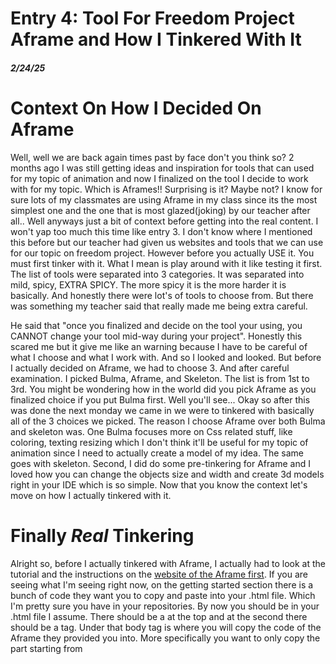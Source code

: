 # Entry 4: Tool For Freedom Project Aframe and How I Tinkered With It
##### 2/24/25
# Context On How I Decided On Aframe
<p>Well, well we are back again times past by face don't you think so? 2 months ago I was still getting ideas and inspiration for tools that can used for my topic of animation and now I finalized on the tool I decide to work with for my topic. Which is Aframes!! Surprising is it? Maybe not? I know for sure lots of my classmates are using Aframe in my class since its the most simplest one and the one that is most glazed(joking) by our teacher after all.. Well anyways just a bit of context before getting into the real content. I won't yap too much this time like entry 3. I don't know where I mentioned this before but our teacher had given us websites and tools that we can use for our topic on freedom project. However before you actually USE it. You must first tinker with it. What I mean is play around with it like testing it first. The list of tools were separated into 3 categories. It was separated into mild, spicy, EXTRA SPICY. The more spicy it is the more harder it is basically. And honestly there were lot's of tools to choose from. But there was something my teacher said that really made me being extra careful.</p>
<p> He said that "once you finalized and decide on the tool your using, you CANNOT change your tool mid-way during your project". Honestly this scared me but it give me like an warning because I have to be careful of what I choose and what I work with. And so I looked and looked. But before I actually decided on Aframe, we had to choose 3. And after careful examination. I picked Bulma, Aframe, and Skeleton. The list is from 1st to 3rd. You might be wondering how in the world did you pick Aframe as you finalized choice if you put Bulma first. Well you'll see... Okay so after this was done the next monday we came in we were to tinkered with basically all of the 3 choices we picked. The reason I choose Aframe over both Bulma and skeleton was. One Bulma focuses more on Css related stuff, like coloring, texting resizing which I don't think it'll be useful for my topic of animation since I need to actually create a model of my idea. The same goes with skeleton. Second, I did do some pre-tinkering for Aframe and I loved how you can change the objects size and width and create 3d models right in your IDE which is so simple. Now that you know the context let's move on how I actually tinkered with it.</p>

# Finally *Real* Tinkering
<p>Alright so, before I actually tinkered with Aframe, I actually had to look at the tutorial and the instructions on the <a href="https://aframe.io/docs/1.7.0/introduction/" >website of the Aframe first</a>. If you are seeing what I'm seeing right now, on the getting started section there is a bunch of code they want you to copy and paste into your .html file. Which I'm pretty sure you have in your repositories. By  now you should be in your .html file I assume. There should be a <html> at the top and at the second there should be a <body> tag. Under that body tag is where you will copy the code of the Aframe they provided you into. More specifically you want to only copy the part starting from <script src= all the way to </a-scene. Now that you have pasted, its all done now!. You are ready to tinker with Aframe.</p>
  
 <p> Okay so for tinkering I wanted to start off with the basics first. The first stuff I could do on my Aframe is creating any shape you want! Yes you heard that right. Any shape that is possible! For example I went for <a-box> and</a-box>. This allowed me to create an box. Also if you want to view this and you're in your IDE, just type http-server but make sure you are in the right repo. The box that I created allows me to freely 360 and viewed it. If it doesn't show from directly you have to look down to see the shape. Now of course, you don't want to leave this box blanked. With nothing, so I decided to add some color. I wanted to make it blue so I just did <a-box color="blue"</a>, this made the box blue. Additionally you can also change both the width, and the height of the shape. Now try it with other shape. Like cylinder! Okay so that section mostly covered basic shape tinkering.</p>
   
  <p> Now from the youtube tutorial I watched, now we learn something about transformations. I don't exactly know how to explain this but it has something to do with changing the location of your object. For example position= "(x,y,z)",rotation= "(x,y,z)" and scale= "(x,y,z)". Now when I tinkered I only did the rotation part since I was a bit too lazy to do the positioning and the scaling. So underneath that box I just did before, I put rotation= "50,35,60". Now normally I would describe how and where this direction of my box is like rotating towards. But in this case I'll let you guess it. Last but not least, there is still like 9+ tutorial on youtube, but I'm only listing a few. The last one I'll be explaining is the texture. Now this is quite similar if not to putting an image into your website, but instead this time your putting into the box. You would do src= "(image)". I didn't had any good images I wanted to try putting on the box, but I got a general gist of this function, and I think it'll come handy if I'm trying to texture a certain thing.</p>

# Engineering Designing Process
For this entry and currently right now, I am on the process of creating the model for my topic of Animation. Last time, on entry 3 I said that I was still somewhere between both planning and creating. But right now I can for sure say I am on the process of creating. Since I tinkered with my tools, and I generally get an idea of what my tool is both able to provide and create. However I do not think by the next entry I do I will be on the next step of the engineering designing process. I will be more likely still on the creating process because it's not simple to create an 3d model from right out of your mind and just design it. So it takes quite a while. Actually now that I think about it, I take back what I said about being "for sure on the process of creating an model". Because if you really think about it to design a model to suit your animation topic it still requires planning. Like how you want certain part of your model to fit, and how you want to make sure that it actually can be used and its not just some random model with no consideration at all. So yea I think I'm still in between both planning and creating. But this time like actually in between both process. Last time, was more shifted towards the planning side.

# Skills
### Tinkering??
Okay, so uh I don't know if tinkering with my tools count as an actually skill. But if my teacher approves of this skill, then I guess it is a skill. Tinkering is a skill I learned for this entry because it made me learn how to use my tool, Aframe. I just happen to search up the definition of Tinkering and it states like "someone who repair and adjust something" I guess this relates to me tinkering with my tool Aframe because I'm trying to learn how it works and how I can use it to my advantage. It's like following an instruction book and then putting it into use. I think this skill will definitely come in handy if you are applying for a job that requires you to use multiple tools for your coding project. I would also like to add that this is also my first time tinkering with an certain tools. Yes last year in the coding class, technically I also tinkered with tools but its more with codes and moving blocks and stuff. But this time I actually tinkered with an real tool that can actually come handy for my project.
### Researching
Researching definitely is another one of the useful skill during this lessons, because without researching how can we possibly determine what tool we can use and what tool are designed that is best fitted for our topic? With researching we get to know more about a certain tool in this case. Without researching you're basically just scratching the surface. However with researching you're digging deeper and deeper for more knowledge and for more informations.


[Previous](entry03.md) | [Next](entry05.md)

[Home](../README.md)
